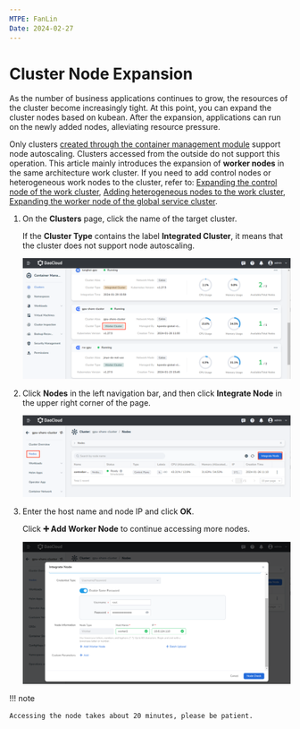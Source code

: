 ```yaml
---
MTPE: FanLin
Date: 2024-02-27
---
```


# Cluster Node Expansion

As the number of business applications continues to grow, the resources of the cluster become increasingly tight. At this point, you can expand the cluster nodes based on kubean. After the expansion, applications can run on the newly added nodes, alleviating resource pressure.

Only clusters [created through the container management module](../clusters/create-cluster.md) support node autoscaling. Clusters accessed from the outside do not support this operation. This article mainly introduces the expansion of **worker nodes** in the same architecture work cluster. If you need to add control nodes or heterogeneous work nodes to the cluster, refer to: [Expanding the control node of the work cluster](../best-practice/add-master-node.md), [Adding heterogeneous nodes to the work cluster](../best-practice/multi-arch.md), [Expanding the worker node of the global service cluster](../best-practice/add-worker-node-on-global.md).

1. On the __Clusters__ page, click the name of the target cluster.

    If the __Cluster Type__ contains the label __Integrated Cluster__, it means that the cluster does not support node autoscaling.

    ![Enter the cluster list page](../images/addnode01.png)

2. Click __Nodes__ in the left navigation bar, and then click __Integrate Node__ in the upper right corner of the page.

    ![Integrate Node](../images/addnode02.png)

3. Enter the host name and node IP and click __OK__.

    Click __➕ Add Worker Node__ to continue accessing more nodes.

    ![Node Check](../images/addnode03.png)

!!! note

    Accessing the node takes about 20 minutes, please be patient.
